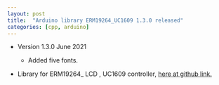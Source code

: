 ```yaml
---
layout: post
title:  "Arduino library ERM19264_UC1609 1.3.0 released"
categories: [cpp, arduino]
---
```


* Version 1.3.0 June 2021
	* Added five fonts.


* Library for ERM19264_ LCD , UC1609 controller, [here at github  link.](https://github.com/gavinlyonsrepo/ERM19264_UC1609)
